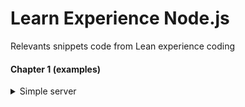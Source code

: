 # Learn Experience Node.js

Relevants snippets code from Lean experience coding

#### Chapter 1 (examples)

<details>
  <summary>Simple server</summary>
  
```js
        //Importing http module
        import * as http from 'http';
        //Simple function config server
        const server = (req, res) => {
            res.writeHead(200, { 'Content-Type': 'text-plain' });
            res.write('Hello, World!\n');
            res.end()
        }
        //Instance create server
        http.createServer(server).listen(1337)
```
  
</details>